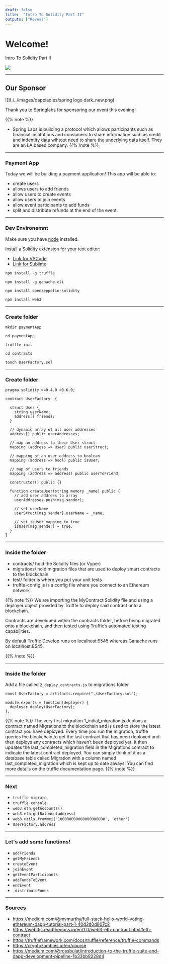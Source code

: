 ```yaml
--- 
draft: false
title:  "Intro To Solidity Part II"
outputs: ["Reveal"]
---
```


# Welcome!
Intro To Solidity Part II

![](./../images/solidity.png)

---

## Our Sponsor

![](./../images/dappladies/spring logo dark_new.png)

Thank you to Springlabs for sponsoring our event this evening!

{{% note %}}
- Spring Labs is building a protocol which allows participants such as financial institutions and consumers to share information such as credit and indentity data wihtout need to share the underlying data itself. They are an LA based company.
{{% /note %}}


---

### Payment App
Today we will be building a payment application! This app will be able to:

- create users
- allows users to add friends
- allow users to create events
- allow users to join events
- allow event participants to add funds
- split and distribute refunds at the end of the event.

---

### Dev Environemnt
Make sure you have [node](https://nodejs.org/en/download/current/) installed.

Install a Solidity extension for your text editor:

- [Link for VSCode](https://marketplace.visualstudio.com/items?itemName=JuanBlanco.solidity) 
- [Link for Sublime](https://packagecontrol.io/packages/Ethereum)

`npm install -g truffle`

`npm install -g ganache-cli`

`npm install openzeppelin-solidity`

`npm install web3`

---

### Create folder 

`mkdir paymentApp`

`cd paymentApp`

`truffle init`

`cd contracts`

`touch UserFactory.sol`

---

### Create folder 

```
pragma solidity >=0.4.0 <0.6.0;

contract UserFactory  {

  struct User {
    string userName;
    address[] friends;
  }

  // dynamic array of all user addresses
  address[] public userAddresses;

  // map an address to their User struct
  mapping (address => User) public userStruct;

  // mapping of an user address to boolean
  mapping (address => bool) public isUser;

  // map of users to friends
  mapping (address => address) public userToFriend;

  constructor() public {}

  function createUser(string memory _name) public {
    // add user address to array
    userAddresses.push(msg.sender);

    // set userName
    userStruct[msg.sender].userName = _name;

    // set isUser mapping to true
    isUser[msg.sender] = true;
  }
}
```

---

### Inside the folder 

- contracts/ hold the Solidity files (or Vyper)
- migrations/ hold migration files that are used to deploy smart contracts to the blockchain
- test/ folder is where you put your unit tests
- truffle-config.js is a config file where you connect to an Ethereum network

{{% note %}}
We are importing the MyContract Solidity file and using a deployer object provided by Truffle to deploy said contract onto a blockchain.

Contracts are developed within the contracts folder, before being migrated onto a blockchain, and then tested using Truffle’s automated testing capabilities. 

By default Truffle Develop runs on localhost:9545 whereas Ganache runs on localhost:8545.

{{% /note %}}

---

### Inside the folder 

Add a file called `2_deploy_contracts.js` to migrations folder

```
const UserFactory = artifacts.require("./UserFactory.sol");

module.exports = function(deployer) {
  deployer.deploy(UserFactory);
};
```

{{% note %}}
The very first migration 1_initial_migration.js deploys a contract named Migrations to the blockchain and is used to store the latest contract you have deployed. Every time you run the migration, truffle queries the blockchain to get the last contract that has been deployed and then deploys any contracts which haven’t been deployed yet. It then updates the last_completed_migration field in the Migrations contract to indicate the latest contract deployed. You can simply think of it as a database table called Migration with a column named last_completed_migration which is kept up to date always. You can find more details on the truffle documentation page.
{{% /note %}}

---

### Next

- `truffle migrate`
- `truffle console`
- `web3.eth.getAccounts()`
- `web3.eth.getBalance(address)`
- `web3.utils.fromWei('100000000000000000000', 'ether')`
- `UserFactory.address`

---

### Let's add some functions!

- `addFriends`
- `getMyFriends`
- `createEvent`
- `joinEvent`
- `getEventParticipants`
- `addFundsToEvent`
- `endEvent`
- `_distributeFunds`



---

### Sources
- https://medium.com/@mvmurthy/full-stack-hello-world-voting-ethereum-dapp-tutorial-part-1-40d2d0d807c2
- https://web3js.readthedocs.io/en/1.0/web3-eth-contract.html#eth-contract
- https://truffleframework.com/docs/truffle/reference/truffle-commands
- https://cryptozombies.io/en/course
- https://medium.com/@rossbulat/introduction-to-the-truffle-suite-and-dapp-development-pipeline-1b33bb8228d4



